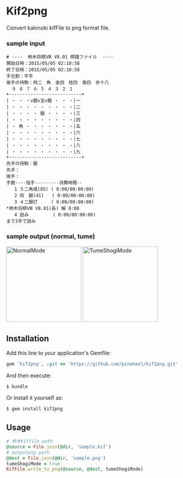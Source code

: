 # Kif2png

Convert kakinoki kifFile to png format file.

### sample input

    # ----  柿木将棋Ⅷ V8.01 棋譜ファイル  ----
    開始日時：2015/05/05 02:10:58
    終了日時：2015/05/05 02:10:58
    手合割：平手　　
    後手の持駒：飛二　角　金四　桂四　香四　歩十八　
      ９ ８ ７ ６ ５ ４ ３ ２ １
    +---------------------------+
    | ・ ・ ・v銀v玉v銀 ・ ・ ・|一
    | ・ ・ ・ ・ ・ ・ ・ ・ ・|二
    | ・ ・ ・ ・ 銀 ・ ・ ・ ・|三
    | ・ ・ ・ ・ ・ ・ ・ ・ ・|四
    | ・ 角 ・ ・ ・ ・ ・ ・ ・|五
    | ・ ・ ・ ・ ・ ・ ・ ・ ・|六
    | ・ ・ ・ ・ ・ ・ ・ ・ ・|七
    | ・ ・ ・ ・ ・ ・ ・ ・ ・|八
    | ・ ・ ・ ・ ・ ・ ・ ・ ・|九
    +---------------------------+
    先手の持駒：銀　
    先手：
    後手：
    手数----指手---------消費時間--
       1 ５二角成(85) ( 0:00/00:00:00)
       2 同　銀(41)   ( 0:00/00:00:00)
       3 ４二銀打     ( 0:00/00:00:00)
    *柿木将棋Ⅷ V8.01(長) 解 0:00
       4 詰み         ( 0:00/00:00:00)
    まで3手で詰み

### sample output (normal, tume)

<img src="https://raw.githubusercontent.com/wiki/pinwheel/kif2png/images/bod.png" title="NormalMode" width="200" height="200" />
<img src="https://raw.githubusercontent.com/wiki/pinwheel/kif2png/images/tume.png" title="TumeShogiMode" width="200" height="200" />

## Installation

Add this line to your application's Gemfile:

```ruby
gem 'kif2png', :git => 'https://github.com/pinwheel/kif2png.git'
```

And then execute:

    $ bundle

Or install it yourself as:

    $ gem install kif2png

## Usage

```ruby
# 柿木kiffile path
@source = File.join(@dir, 'sample.kif')
# outputpng path
@dest = File.join(@dir, 'sample.png')
tumeShogiMode = true
KifFile.write_to_png(@source, @dest, tumeShogiMode)
```
